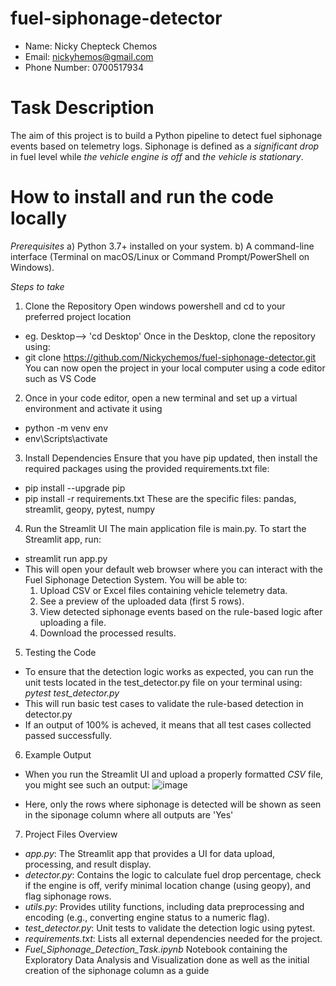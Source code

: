 # fuel-siphonage-detector

- Name: Nicky Chepteck Chemos
- Email: nickyhemos@gmail.com
- Phone Number: 0700517934

# Task Description
The aim of this project is to build a Python pipeline to detect fuel siphonage events based on telemetry logs. Siphonage is defined as a *significant drop* in fuel level while *the vehicle engine is off* and *the vehicle is stationary*.

# How to install and run the code locally

*Prerequisites*
a) Python 3.7+ installed on your system.
b) A command-line interface (Terminal on macOS/Linux or Command Prompt/PowerShell on Windows).

*Steps to take*
1. Clone the Repository
Open windows powershell and cd to your preferred project location
- eg. Desktop--> 'cd Desktop'
Once in the Desktop, clone the repository using:
- git clone https://github.com/Nickychemos/fuel-siphonage-detector.git
You can now open the project in your local computer using a code editor such as VS Code

2. Once in your code editor, open a new terminal and set up a virtual environment and activate it using
- python -m venv env
- env\Scripts\activate

3. Install Dependencies
Ensure that you have pip updated, then install the required packages using the provided requirements.txt file:
- pip install --upgrade pip
- pip install -r requirements.txt
These are the specific files: pandas, streamlit, geopy, pytest, numpy

4. Run the Streamlit UI
The main application file is main.py. To start the Streamlit app, run:
- streamlit run app.py
- This will open your default web browser where you can interact with the Fuel Siphonage Detection System. You will be able to:
  1. Upload CSV or Excel files containing vehicle telemetry data.
  2.  See a preview of the uploaded data (first 5 rows).
  3. View detected siphonage events based on the rule-based logic after uploading a file.
  4. Download the processed results.

5. Testing the Code
- To ensure that the detection logic works as expected, you can run the unit tests located in the test_detector.py file on your terminal using: *pytest test_detector.py*
- This will run basic test cases to validate the rule-based detection in detector.py
- If an output of 100% is acheved, it means that all test cases collected passed successfully.

6. Example Output
- When you run the Streamlit UI and upload a properly formatted *CSV* file, you might see such an output:
![image](https://github.com/user-attachments/assets/6959ab4a-d69c-4e1b-830f-d62895e06471)

- Here, only the rows where siphonage is detected will be shown as seen in the siponage column where all outputs are 'Yes'

7. Project Files Overview
- *app.py*:
The Streamlit app that provides a UI for data upload, processing, and result display.
- *detector.py*:
Contains the logic to calculate fuel drop percentage, check if the engine is off, verify minimal location change (using geopy), and flag siphonage rows.
- *utils.py*:
Provides utility functions, including data preprocessing and encoding (e.g., converting engine status to a numeric flag).
- *test_detector.py*:
Unit tests to validate the detection logic using pytest.
- *requirements.txt*:
Lists all external dependencies needed for the project.
- *Fuel_Siphonage_Detection_Task.ipynb*
Notebook containing the Exploratory Data Analysis and Visualization done as well as the initial creation of the siphonage column as a guide
